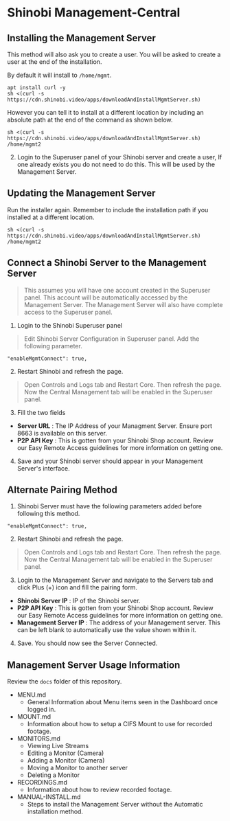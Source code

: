 # Shinobi Management-Central

## Installing the Management Server

This method will also ask you to create a user. You will be asked to create a user at the end of the installation.

By default it will install to `/home/mgmt`.

```
apt install curl -y
sh <(curl -s https://cdn.shinobi.video/apps/downloadAndInstallMgmtServer.sh)
```

However you can tell it to install at a different location by including an absolute path at the end of the command as shown below.

```
sh <(curl -s https://cdn.shinobi.video/apps/downloadAndInstallMgmtServer.sh) /home/mgmt2
```

2. Login to the Superuser panel of your Shinobi server and create a user, If one already exists you do not need to do this. This will be used by the Management Server.

## Updating the Management Server

Run the installer again. Remember to include the installation path if you installed at a different location.

```
sh <(curl -s https://cdn.shinobi.video/apps/downloadAndInstallMgmtServer.sh) /home/mgmt2
```

## Connect a Shinobi Server to the Management Server

> This assumes you will have one account created in the Superuser panel. This account will be automatically accessed by the Management Server. The Management Server will also have complete access to the Superuser panel.

1. Login to the Shinobi Superuser panel

> Edit Shinobi Server Configuration in Superuser panel. Add the following parameter.

```
"enableMgmtConnect": true,
```

2. Restart Shinobi and refresh the page.

> Open Controls and Logs tab and Restart Core. Then refresh the page. Now the Central Management tab will be enabled in the Superuser panel.

3. Fill the two fields

- **Server URL** : The IP Address of your Managment Server. Ensure port 8663 is available on this server.
- **P2P API Key** : This is gotten from your Shinobi Shop account. Review our Easy Remote Access guidelines for more information on getting one.

4. Save and your Shinobi server should appear in your Management Server's interface.

## Alternate Pairing Method

1. Shinobi Server must have the following parameters added before following this method.

```
"enableMgmtConnect": true,
```

2. Restart Shinobi and refresh the page.

> Open Controls and Logs tab and Restart Core. Then refresh the page. Now the Central Management tab will be enabled in the Superuser panel.

3. Login to the Management Server and navigate to the Servers tab and click Plus (+) icon and fill the pairing form.

- **Shinobi Server IP** : IP of the Shinobi server.
- **P2P API Key** : This is gotten from your Shinobi Shop account. Review our Easy Remote Access guidelines for more information on getting one.
- **Management Server IP** : The address of your Management server. This can be left blank to automatically use the value shown within it.

4. Save. You should now see the Server Connected.

## Management Server Usage Information

Review the `docs` folder of this repository.

- MENU.md
    - General Information about Menu items seen in the Dashboard once logged in.
- MOUNT.md
    - Information about how to setup a CIFS Mount to use for recorded footage.
- MONITORS.md
    - Viewing Live Streams
    - Editing a Monitor (Camera)
    - Adding a Monitor (Camera)
    - Moving a Monitor to another server
    - Deleting a Monitor
- RECORDINGS.md
    - Information about how to review recorded footage.
- MANUAL-INSTALL.md
    - Steps to install the Management Server without the Automatic installation method.
